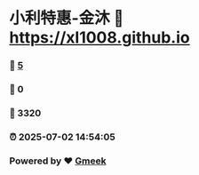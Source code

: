 # 小利特惠-金沐 :link: https://xl1008.github.io 
### :page_facing_up: [5](https://xl1008.github.io/tag.html) 
### :speech_balloon: 0 
### :hibiscus: 3320 
### :alarm_clock: 2025-07-02 14:54:05 
### Powered by :heart: [Gmeek](https://github.com/Meekdai/Gmeek)
